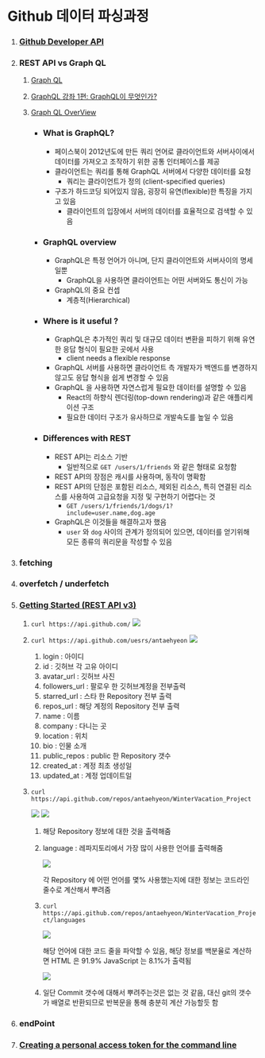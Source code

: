 # Github 데이터 파싱과정

1. ### [Github Developer API](https://developer.github.com/v4/)

2. ### REST API vs Graph QL

   1. [Graph QL](https://blog.risingstack.com/graphql-overview-getting-started-with-graphql-and-nodejs/)

   2. [GraphQL 강좌 1편: GraphQL이 무엇인가?](https://velopert.com/2318)

   3. [Graph QL OverView](https://blog.risingstack.com/graphql-overview-getting-started-with-graphql-and-nodejs/)

      - ### What is GraphQL?

        - 페이스북이 2012년도에 만든 쿼리 언어로 클라이언트와 서버사이에서 데이터를 가져오고 조작하기 위한 공통 인터페이스를 제공
        - 클라이언트는 쿼리를 통해 GraphQL 서버에서 다양한 데이터를 요청
          - 쿼리는 클라이언트가 정의 (client-specified queries)
        - 구조가 하드코딩 되어있지 않음, 굉장히 유연(flexible)한 특징을 가지고 있음
          - 클라이언트의 입장에서 서버의 데이터를 효율적으로 검색할 수 있음

      - ### GraphQL overview

        - GraphQL은 특정 언어가 아니며, 단지 클라이언트와 서버사이의 명세일뿐
          - GraphQL을 사용하면 클라이언트는 어떤 서버와도 통신이 가능
        - GraphQL의 중요 컨셉
          - 계층적(Hierarchical)

      - ### Where is it useful ?

        - GraphQL은 추가적인 쿼리 및 대규모 데이터 변환을 피하기 위해 유연한 응답 형식이 필요한 곳에서 사용
          - client needs a flexible response
        - GraphQL 서버를 사용하면 클라이언트 측 개발자가 백엔드를 변경하지 않고도 응답 형식을 쉽게 변경할 수 있음
        - GraphQL 을 사용하면 자연스럽게 필요한 데이터를 설명할 수 있음
          - React의 하향식 렌더링(top-down rendering)과 같은 애플리케이션 구조
          - 필요한 데이터 구조가 유사하므로 개발속도를 높일 수 있음

      - ### Differences with REST

        - REST API는 리소스 기반
          - 일반적으로 `GET /users/1/friends` 와 같은 형태로 요청함
        - REST API의 장점은 캐시를 사용하며, 동작이 명확함
        - REST API의 단점은 포함된 리소스, 제외된 리소스, 특히 연결된 리소스를 사용하여 고급요청을 지정 및 구현하기 어렵다는 것
          - `GET /users/1/friends/1/dogs/1?include=user.name,dog.age`
        - GraphQL은 이것들을 해결하고자 했음
          - `user` 와 `dog` 사이의 관계가 정의되어 있으면, 데이터를 얻기위해 모든 종류의 쿼리문을 작성할 수 있음

3. ### fetching

4. ### overfetch / underfetch

5. ### [Getting Started (REST API v3)](https://developer.github.com/v3/guides/getting-started/)

   1. `curl https://api.github.com/`
      ![](https://i.imgur.com/eKll9Pj.png)


   2. `curl https://api.github.com/uesrs/antaehyeon`
      ![](https://i.imgur.com/dpw2CA9.png)

      1. login : 아이디
      2. id : 깃허브 각 고유 아이디
      3. avatar_url : 깃허브 사진
      4. followers_url : 팔로우 한 깃허브계정을 전부출력
      5. starred_url : 스타 한 Repository 전부 출력
      6. repos_url : 해당 계정의 Repository 전부 출력
      7. name : 이름
      8. company : 다니는 곳
      9. location : 위치
      10. bio : 인물 소개
      11. public_repos : public 한 Repository 갯수
      12. created_at : 계정 최초 생성일
      13. updated_at : 계정 업데이트일

   3. `curl https://api.github.com/repos/antaehyeon/WinterVacation_Project`

      ![](https://i.imgur.com/HVQUK9G.png)
      ![](https://i.imgur.com/4nsuQFF.png)

      1. 해당 Repository 정보에 대한 것을 출력해줌

      2. language : 레파지토리에서 가장 많이 사용한 언어를 출력해줌

         ![](https://i.imgur.com/ltukU7j.png)

         각 Repository 에 어떤 언어를 몇% 사용했는지에 대한 정보는 코드라인 줄수로 계산해서 뿌려줌

      3. `curl https://api.github.com/repos/antaehyeon/WinterVacation_Project/languages`

         ![](https://i.imgur.com/87tSKK6.png)

         해당 언어에 대한 코드 줄을 파악할 수 있음, 해당 정보를 백분율로 계산하면 HTML 은 91.9% JavaScript 는 8.1%가 출력됨

         ![](https://i.imgur.com/iuLyXXy.png)

      4. 일단 Commit 갯수에 대해서 뿌려주는것은 없는 것 같음, 대신 git의 갯수가 배열로 반환되므로 반복문을 통해 충분히 계산 가능할듯 함

4. ### endPoint

5. ### [Creating a personal access token for the command line](https://help.github.com/articles/creating-a-personal-access-token-for-the-command-line/)